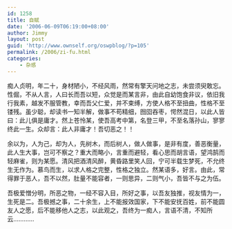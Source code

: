 ```yaml
---
id: 1258
title: 自赋
date: '2006-06-09T06:19:00+08:00'
author: Jimmy
layout: post
guid: 'http://www.ownself.org/oswpblog/?p=105'
permalink: /2006/zi-fu.html
categories:
    - 杂感
---
```


痴人贞明，年二十，身材陋小，不经风雨，然常有擎天问地之志，未尝须臾敢忘。性倔，不从人言，人曰长而吾以短，众觉是而某言非，由此自幼饱食非议，依旧我行我素，越发不服管教，幸而吾父仁爱，并不束缚，方使人格不至扭曲，性格不至镂残。虽少聪，却读书一知半解，做事不苟精细，囫囵吞枣，愕然混日，以此人皆曰：此儿俱是庸才。然上苍怜某，使吾高考中第，名登三甲，不至名落孙山，寥寥终此一生。众却言：此人非庸才！吾切恶之！！

余以为，人为己，却为人，先树木，而后树人，做人做事，是非有度，善恶衡量，此人生大事，岂可不察之？重大而略小，言重而避轻，看心思而胡言语，望鸿鹄而轻麻雀，则为某愿。清风把酒清风醉，黄昏路里笑人回，宁可半载生梦死，不允终生无作为。慕鸟而生，以求人格之完整，性格之独立。然某语多，好言。由此，常得罪于恶人，吾不以然，肚量不能容者，一则思异，二则气小，吾皆不与之为伍。

吾极爱憎分明，所恶之物，一经不容入目，所好之事，以吾友独推，视友情为一，生死是二。吾极撼之事，二十余生，上不能报效国家，下不能安抚百姓，前不能圆友人之愿，后不能移他人之志，以此观之，吾终为一痴人，言语不清，不知所云…………